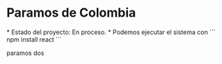 <h1>Paramos de Colombia</h1> 
* Estado del proyecto: En proceso. 
* Podemos ejecutar el sistema con
``` npm install react ```

paramos dos
